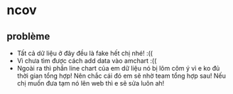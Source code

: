 # ncov
## problème

- Tất cả dữ liệu ở đây đều là fake hết chị nhé! :((
- Vì chưa tìm được cách add data vào amchart :((
- Ngoài ra thì phần line chart của em dữ liệu nó bị lôm côm ý vì e ko đủ thời gian tổng hợp! Nên chắc cái đó em sẽ nhờ team tổng hợp sau! Nếu chị muốn đưa tạm nó lên web thì e sẽ sửa luôn ah!

